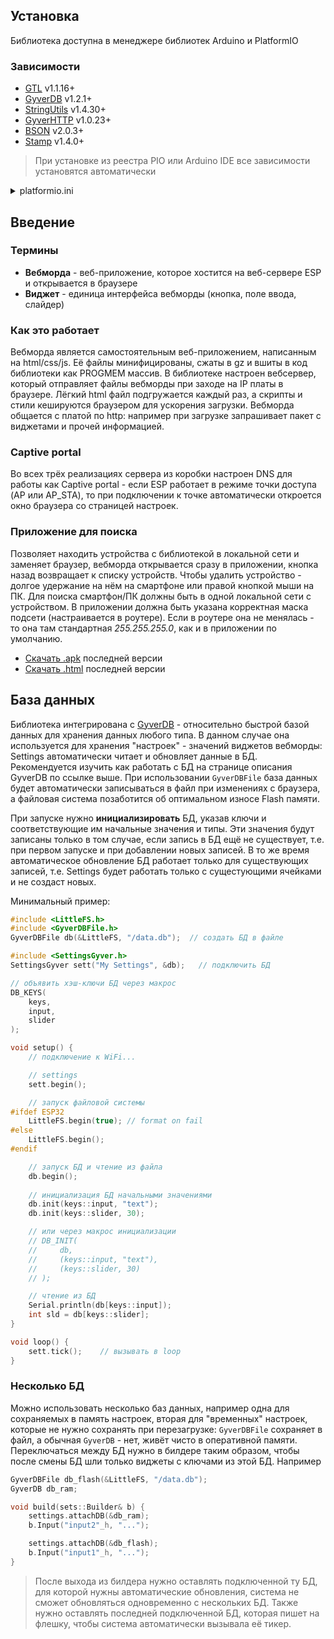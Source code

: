 ## Установка
Библиотека доступна в менеджере библиотек Arduino и PlatformIO

### Зависимости
- [GTL](https://github.com/GyverLibs/GTL) v1.1.16+
- [GyverDB](https://github.com/GyverLibs/GyverDB) v1.2.1+
- [StringUtils](https://github.com/GyverLibs/StringUtils) v1.4.30+
- [GyverHTTP](https://github.com/GyverLibs/GyverHTTP) v1.0.23+
- [BSON](https://github.com/GyverLibs/BSON) v2.0.3+
- [Stamp](https://github.com/GyverLibs/Stamp) v1.4.0+

> При установке из реестра PIO или Arduino IDE все зависимости установятся автоматически

<details>
<summary>platformio.ini</summary>

```ini
[env]
framework = arduino
lib_deps =
    GyverLibs/Settings
    ;esphome/ESPAsyncWebServer-esphome   ; для версии SettingsAsync
    ;esphome/ESPAsyncTCP-esphome         ; для версии SettingsAsync

[env:d1_mini]
platform = espressif8266
board = d1_mini
upload_speed = 921600
monitor_speed = 115200
monitor_filters = esp8266_exception_decoder, default
build_type = debug
board_build.filesystem = littlefs

[env:esp32dev]
monitor_speed = 115200
platform = espressif32
board = esp32dev
upload_speed = 921600
board_build.filesystem = littlefs

[env:esp32-c3]
monitor_speed = 115200
platform = espressif32
board = esp32dev
board_build.mcu = esp32c3
upload_speed = 2000000
board_build.f_cpu = 80000000L
board_build.filesystem = littlefs
```
</details>

## Введение
### Термины
- **Вебморда** - веб-приложение, которое хостится на веб-сервере ESP и открывается в браузере
- **Виджет** - единица интерфейса вебморды (кнопка, поле ввода, слайдер)

### Как это работает
Вебморда является самостоятельным веб-приложением, написанным на html/css/js. Её файлы минифицированы, сжаты в gz и вшиты в код библиотеки как PROGMEM массив. В библиотеке настроен вебсервер, который отправляет файлы вебморды при заходе на IP платы в браузере. Лёгкий html файл подгружается каждый раз, а скрипты и стили кешируются браузером для ускорения загрузки. Вебморда общается с платой по http: например при загрузке запрашивает пакет с виджетами и прочей информацией.

### Captive portal
Во всех трёх реализациях сервера из коробки настроен DNS для работы как Captive portal - если ESP работает в режиме точки доступа (AP или AP_STA), то при подключении к точке автоматически откроется окно браузера со страницей настроек.

### Приложение для поиска
Позволяет находить устройства с библиотекой в локальной сети и заменяет браузер, вебморда открывается сразу в приложении, кнопка назад возвращает к списку устройств. Чтобы удалить устройство - долгое удержание на нём на смартфоне или правой кнопкой мыши на ПК. Для поиска смартфон/ПК должны быть в одной локальной сети с устройством. В приложении должна быть указана корректная маска подсети (настраивается в роутере). Если в роутере она не менялась - то она там стандартная *255.255.255.0*, как и в приложении по умолчанию.

- [Скачать .apk](https://github.com/GyverLibs/Settings-discover/releases/latest/download/Settings.apk
) последней версии
- [Скачать .html](https://github.com/GyverLibs/Settings-discover/releases/latest/download/index.html) последней версии

## База данных
Библиотека интегрирована с [GyverDB](https://github.com/GyverLibs/GyverDB) - относительно быстрой базой данных для хранения данных любого типа. В данном случае она используется для хранения "настроек" - значений виджетов вебморды: Settings автоматически читает и обновляет данные в БД. Рекомендуется изучить как работать с БД на странице описания GyverDB по ссылке выше. При использовании `GyverDBFile` база данных будет автоматически записываться в файл при изменениях с браузера, а файловая система позаботится об оптимальном износе Flash памяти.

При запуске нужно **инициализировать** БД, указав ключи и соответствующие им начальные значения и типы. Эти значения будут записаны только в том случае, если запись в БД ещё не существует, т.е. при первом запуске и при добавлении новых записей. В то же время автоматическое обновление БД работает только для существующих записей, т.е. Settings будет работать только с сущестующими ячейками и не создаст новых.

Минимальный пример:

```cpp
#include <LittleFS.h>
#include <GyverDBFile.h>
GyverDBFile db(&LittleFS, "/data.db");  // создать БД в файле

#include <SettingsGyver.h>
SettingsGyver sett("My Settings", &db);   // подключить БД

// объявить хэш-ключи БД через макрос
DB_KEYS(
    keys,
    input,
    slider
);

void setup() {
    // подключение к WiFi...

    // settings
    sett.begin();

    // запуск файловой системы
#ifdef ESP32
    LittleFS.begin(true); // format on fail
#else
    LittleFS.begin();
#endif

    // запуск БД и чтение из файла
    db.begin();
    
    // инициализация БД начальными значениями
    db.init(keys::input, "text");
    db.init(keys::slider, 30);

    // или через макрос инициализации
    // DB_INIT(
    //     db,
    //     (keys::input, "text"),
    //     (keys::slider, 30)
    // );

    // чтение из БД
    Serial.println(db[keys::input]);
    int sld = db[keys::slider];
}

void loop() {
    sett.tick();    // вызывать в loop
}
```

### Несколько БД
Можно использовать несколько баз данных, например одна для сохраняемых в память настроек, вторая для "временных" настроек, которые не нужно сохранять при перезагрузке: `GyverDBFile` сохраняет в файл, а обычная `GyverDB` - нет, живёт чисто в оперативной памяти. Переключаться между БД нужно в билдере таким образом, чтобы после смены БД шли только виджеты с ключами из этой БД. Например

```cpp
GyverDBFile db_flash(&LittleFS, "/data.db");
GyverDB db_ram;

void build(sets::Builder& b) {
    settings.attachDB(&db_ram);
    b.Input("input2"_h, "...");

    settings.attachDB(&db_flash);
    b.Input("input1"_h, "...");
}
```

> После выхода из билдера нужно оставлять подключенной ту БД, для которой нужны автоматические обновления, система не сможет обновляться одновременно с нескольких БД. Также нужно оставлять последней подключенной БД, которая пишет на флешку, чтобы система автоматически вызывала её тикер.